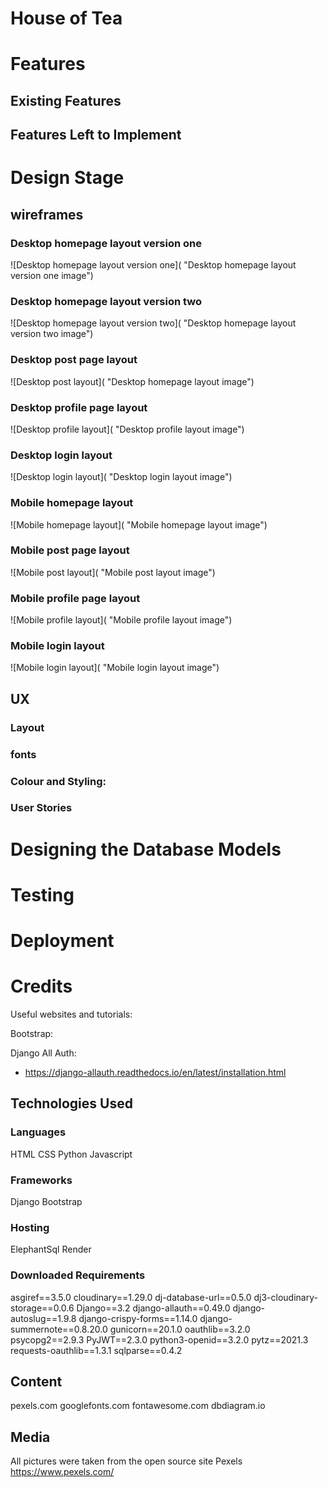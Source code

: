 # House of Tea


# Features

## Existing Features



## Features Left to Implement



# Design Stage

## wireframes 
### Desktop homepage layout version one
![Desktop homepage layout version one]( "Desktop homepage layout version one image")

### Desktop homepage layout version two
![Desktop homepage layout version two]( "Desktop homepage layout version two image")

### Desktop post page layout
![Desktop post layout]( "Desktop homepage layout image")

### Desktop profile page layout
![Desktop profile layout]( "Desktop profile layout image")

### Desktop login layout
![Desktop login layout]( "Desktop login layout image")

### Mobile homepage layout
![Mobile homepage layout]( "Mobile homepage layout image")

### Mobile post page layout
![Mobile post layout]( "Mobile post layout image")

### Mobile profile page layout
![Mobile profile layout]( "Mobile profile layout image")

### Mobile login layout
![Mobile login layout]( "Mobile login layout image")

## UX

### Layout


### fonts


### Colour and Styling:


### User Stories


# Designing the Database Models


# Testing


# Deployment

# Credits

Useful websites and tutorials:


Bootstrap:


Django All Auth:
- https://django-allauth.readthedocs.io/en/latest/installation.html

## Technologies Used

### Languages
HTML
CSS
Python
Javascript

### Frameworks
Django
Bootstrap

### Hosting
ElephantSql
Render


### Downloaded Requirements
asgiref==3.5.0
cloudinary==1.29.0
dj-database-url==0.5.0
dj3-cloudinary-storage==0.0.6
Django==3.2
django-allauth==0.49.0
django-autoslug==1.9.8
django-crispy-forms==1.14.0
django-summernote==0.8.20.0
gunicorn==20.1.0
oauthlib==3.2.0
psycopg2==2.9.3
PyJWT==2.3.0
python3-openid==3.2.0
pytz==2021.3
requests-oauthlib==1.3.1
sqlparse==0.4.2

## Content

pexels.com
googlefonts.com
fontawesome.com
dbdiagram.io

## Media

All pictures were taken from the open source site Pexels https://www.pexels.com/